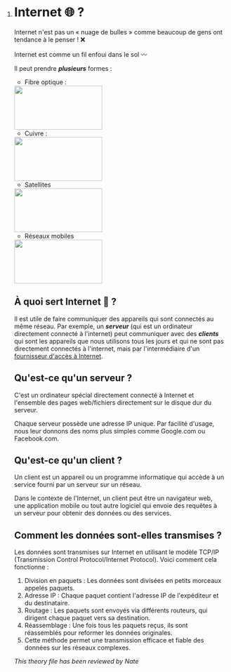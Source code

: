 1. # Internet &#x1F310; ?

   Internet n'est pas un « nuage de bulles » comme beaucoup de gens ont tendance à le penser ! &#x274C;

   Internet est comme un fil enfoui dans le sol &#x3030;

   Il peut prendre ***plusieurs*** formes :

   - Fibre optique :<br>
   <img src="https://www.portices.fr/wp-content/uploads/2022/02/fibre-optique-internet.jpg" width="200" height="100">

   - Cuivre :<br>
   <img src="https://www.maltep.com/1404-large_default/cable-cuivre-nu.jpg" width="200" height="100">

   - Satellites <br>
   <img src="https://cdn.satnow.com/community/1693216107010_638288129082064027.png" width="200" height="100">

   - Réseaux mobiles <br>
   <img src="https://darshinisky.com/wp-content/uploads/2024/01/World-wide-web-on-phone-via-wireless-satellite-network-technology-1.jpg" width="200" height="100">

   ## À quoi sert Internet  &#x1F914; ?

   Il est utile de faire communiquer des appareils qui sont connectés au même réseau. Par exemple, un ***serveur*** (qui est un ordinateur directement connecté à l'internet) peut communiquer avec des ***clients*** qui sont les appareils que nous utilisons tous les jours et qui ne sont pas directement connectés à l'internet, mais par l'intermédiaire d'un [fournisseur d'accès à Internet](https://fr.wikipedia.org/wiki/Fournisseur_d%27acc%C3%A8s_%C3%A0_Internet).


   ## Qu'est-ce qu'un **serveur** ?

   C'est un ordinateur spécial directement connecté à Internet et l'ensemble des pages web/fichiers directement sur le disque dur du serveur.

   Chaque serveur possède une adresse IP unique. Par facilité d'usage, nous leur donnons des noms plus simples comme Google.com ou Facebook.com. 

   ## Qu'est-ce qu'un **client** ? 

   Un client est un appareil ou un programme informatique qui accède à un service fourni par un serveur sur un réseau. 

   Dans le contexte de l'Internet, un client peut être un navigateur web, une application mobile ou tout autre logiciel qui envoie des requêtes à un serveur pour obtenir des données ou des services.

   ## Comment les données sont-elles transmises ?

   Les données sont transmises sur Internet en utilisant le modèle TCP/IP (Transmission Control Protocol/Internet Protocol). Voici comment cela fonctionne :

   1. Division en paquets : Les données sont divisées en petits morceaux appelés paquets.
   2. Adresse IP : Chaque paquet contient l'adresse IP de l'expéditeur et du destinataire.
   3. Routage : Les paquets sont envoyés via différents routeurs, qui dirigent chaque paquet vers sa destination.
   4. Réassemblage : Une fois tous les paquets reçus, ils sont réassemblés pour reformer les données originales.
   5. Cette méthode permet une transmission efficace et fiable des données sur les réseaux complexes.

   

   

   *This theory file has been reviewed by Nate*

